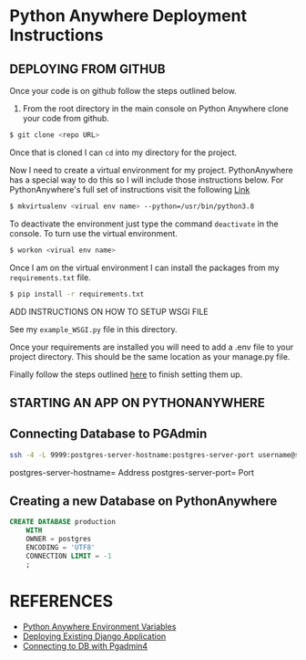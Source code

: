 # Python Anywhere Deployment Instructions

## DEPLOYING FROM GITHUB
Once your code is on github follow the steps outlined below.

1. From the root directory in the main console on Python Anywhere clone your
code from github.
```bash
$ git clone <repo URL>
```

Once that is cloned I can `cd` into my directory for the project.

Now I need to create a virtual environment for my project. PythonAnywhere has
a special way to do this so I will include those instructions below.
For PythonAnywhere's full set of instructions visit the following 
[Link](https://help.pythonanywhere.com/pages/Virtualenvs)
```bash
$ mkvirtualenv <virual env name> --python=/usr/bin/python3.8
```
To deactivate the environment just type the command `deactivate` in the console.
To turn use the virtual environment.
```bash
$ workon <virual env name>
```

Once I am on the virtual environment I can install the packages from my
`requirements.txt` file.

```bash
$ pip install -r requirements.txt
```
ADD INSTRUCTIONS  ON HOW TO SETUP WSGI FILE

See my `example_WSGI.py` file in this directory.



Once your requirements are installed you will need to add a .env file to your
project directory. This should be the same location as your manage.py file.

Finally follow the steps outlined [here](https://help.pythonanywhere.com/pages/environment-variables-for-web-apps/) to finish setting them up.



## STARTING AN APP ON PYTHONANYWHERE

## Connecting Database to PGAdmin

```bash
ssh -4 -L 9999:postgres-server-hostname:postgres-server-port username@ssh.pythonanywhere.com
```
postgres-server-hostname= Address
postgres-server-port= Port


## Creating a new Database on PythonAnywhere
```sql
CREATE DATABASE production
    WITH
    OWNER = postgres
    ENCODING = 'UTF8'
    CONNECTION LIMIT = -1
    ;
```


# REFERENCES
* [Python Anywhere Environment Variables](https://help.pythonanywhere.com/pages/environment-variables-for-web-apps/)
* [Deploying Existing Django Application](https://help.pythonanywhere.com/pages/DeployExistingDjangoProject/)
* [Connecting to DB with Pgadmin4](https://help.pythonanywhere.com/pages/AccessingPostgresFromOutsidePythonAnywhere/)